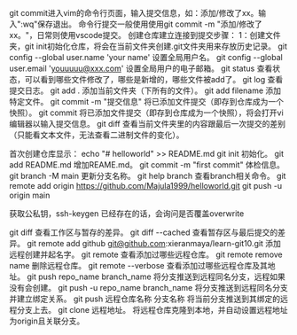 git commit进入vim的命令行页面，输入提交信息，如：添加/修改了xx。输入":wq"保存退出。
命令行提交一般使用使用git commit -m "添加/修改了xx。"，日常则使用vscode提交。
创建仓库建立连接到提交步骤：
1：创建文件夹，git init初始化仓库，将会在当前文件夹创建.git文件夹用来存放历史记录。
git config --global user.name 'your name' 设置全局用户名。
git config --global user.email 'youuuuu@xxx.com' 设置全局用户的电子邮箱。
git status 查看状态，可以看到哪些文件修改了，哪些是新增的，哪些文件被add了。
git log 查看提交日志。
git add . 添加当前文件夹（下所有的文件）。
git add filename 添加特定文件。
git commit -m "提交信息" 将已添加文件提交（即存到仓库成为一个快照）。
git commit 将已添加文件提交（即存到仓库成为一个快照），将会打开vi编辑器以输入提交信息。
git diff 查看当前文件夹里的内容跟最后一次提交的差别（只能看文本文件，无法查看二进制文件的变化）。

首次创建仓库显示：
echo "# helloworld" >> README.md
git init 初始化。
git add README.md 增加REAME.md。
git commit -m "first commit" 体检信息。
git branch -M main 更新分支名称。
git help branch 查看branch相关命令。
git remote add origin https://github.com/Majula1999/helloworld.git
git push -u origin main

获取公私钥，ssh-keygen
已经存在的话，会询问是否覆盖overwrite

git diff 查看工作区与暂存的差异。
git diff --cached 查看暂存区与最后提交的差异。
git remote add github git@github.com:xieranmaya/learn-git10.git 添加远程创建并起名字。
git remote 查看添加过哪些远程仓库。
git remote remove name 删除远程仓库。
git remote --verbose 查看添加过哪些远程仓库及其地址。
git push repo_name branch_name 将分支推送到远程同名分支，远程如果没有会创建。
git push -u repo_name branch_name 将分支推送到远程同名分支并建立绑定关系。
git push 远程仓库名称 分支名称 将当前分支推送到其绑定的远程分支上去。
git clone 远程地址。
将远程仓库克隆到本地，并自动设置远程地址为origin且关联分支。
